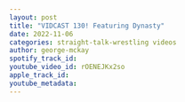 ```yaml
---
layout: post
title: "VIDCAST 130! Featuring Dynasty"
date: 2022-11-06
categories: straight-talk-wrestling videos
author: george-mckay
spotify_track_id: 
youtube_video_id: rOENEJKx2so
apple_track_id: 
youtube_metadata: 
---
```

